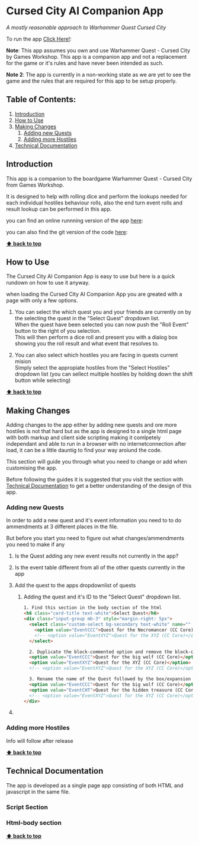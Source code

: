 # Cursed City AI Companion App

_A mostly reasonable approach to Warhammer Quest Cursed City_

To run the app [Click Here!](https://msjoegreen.github.io/ccaicompanion/CCBehaviours.html):

**Note**: This app assumes you own and use Warhammer Quest - Cursed City by Games Workshop. This app is a companion app and not a replacement for the game or it's rules and have never been intended as such.

**Note 2**: The app is currently in a non-working state as we are yet to see the game and the rules that are required for this app to be setup properly.

## Table of Contents:

1. [Introduction](#introduction)
1. [How to Use](#how-to-use)
1. [Making Changes](#making-changes)
   1. [Adding new Quests](#adding-new-quests)
   1. [Adding more Hostiles](#adding-more-hostiles)
1. [Technical Documentation](#technical-documentation)

## Introduction

This app is a companion to the boardgame Warhammer Quest - Cursed City from Games Workshop.

It is designed to help with rolling dice and perform the lookups needed for each individual hostiles behaviour rolls, also the end turn event rolls and result lookup can be performed in this app.

you can find an online runnning version of the app [here](https://msjoegreen.github.io/ccaicompanion/CCBehaviours.html):

you can also find the git version of the code [here](https://github.com/msjoegreen/ccaicompanion):

**[⬆ back to top](#table-of-contents)**

## How to Use

The Cursed City AI Companion App is easy to use but here is a quick rundown on how to use it anyway.

when loading the Cursed City AI Companion App you are greated with a page with only a few options.

1. You can select the which quest you and your friends are currently on by the selecting the quest in the "Select Quest" dropdown list.<br>
   When the quest have been selected you can now push the "Roll Event" button to the right of you selection.<br>This will then perform a dice roll and present you with a dialog box showing you the roll result and what event that resolves to.

1. You can also select which hostiles you are facing in quests current mision<br>Simply select the appropiate hostiles from the "Select Hostiles" dropdown list (you can sellect multiple hostiles by holding down the shift button while selecting)<br>

**[⬆ back to top](#table-of-contents)**

## Making Changes

Adding changes to the app either by adding new quests and ore more hostiles is not that hard but as the app is designed to a single html page with both markup and client side scripting making it comlpetely independant and able to run in a browser with no internetconnection after load, it can be a little dauntig to find your way aroiund the code.

This section will guide you through what you need to change or add when customising the app.

Before following the guides it is suggested that you visit the section with [Technical Documentation](#technical-documentation) to get a better understanding of the design of this app.

### Adding new Quests

In order to add a new quest and it's event information you need to to do ammendments at 3 different places in the file.

But before you start you need to figure out what changes/ammendments you need to make if any

1. Is the Quest adding any new event results not currently in the app?
2. Is the event table different from all of the other quests currently in the app
3. Add the quest to the apps dropdownlist of quests

   1. Adding the quest and it's ID to the "Select Quest" dropdown list.

      ```html
      1. Find this section in the body section of the html
      <h6 class="card-title text-white">Select Quest</h6>
      <div class="input-group mb-3" style="margin-right: 5px">
        <select class="custom-select bg-secondary text-white" name="" id="multiEventSelect">
          <option value="EventCCC">Quest for the Necromancer (CC Core)</option>
          <!-- <option value="EventXYZ">Quest for the XYZ (CC Core)</option> -->
        </select>

        2. Duplicate the block-commented option and remove the block-commet from the first of these lines, like this:
        <option value="EventCCC">Quest for the big wolf (CC Core)</option>
        <option value="EventXYZ">Quest for the XYZ (CC Core)</option>
        <!-- <option value="EventXYZ">Quest for the XYZ (CC Core)</option> -->

        3. Rename the name of the Quest followed by the box/expansion name in () between the option tags and add a unique id for it in the option tags value attribute
        <option value="EventCCC">Quest for the big wolf (CC Core)</option>
        <option value="EventCHT">Quest for the hidden treasure (CC Core)</option>
        <!-- <option value="EventXYZ">Quest for the XYZ (CC Core)</option> -->
      </div>
      ```

4.

### Adding more Hostiles

Info will follow after release

**[⬆ back to top](#table-of-contents)**

## Technical Documentation

The app is developed as a single page app consisting of both HTML and javascript in the same file.

### Script Section

### Html-body section

**[⬆ back to top](#table-of-contents)**
